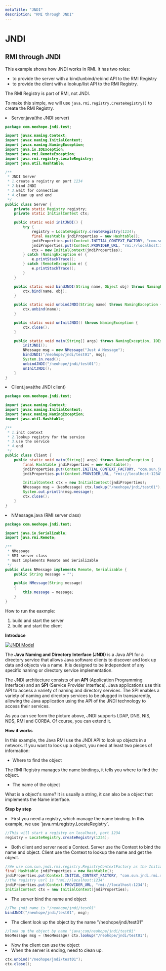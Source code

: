 ```yaml
---
metaTitle: "JNDI"
description: "RMI through JNDI"
---
```


# JNDI



## RMI through JNDI


This example shows how JNDI works in RMI. It has two roles:

- to provide the server with a bind/unbind/rebind API to the RMI Registry
- to provide the client with a lookup/list API to the RMI Registry.

The RMI Registry is part of RMI, not JNDI.

To make this simple, we will use `java.rmi.registry.CreateRegistry()` to create the RMI Registry.

<li>
Server.java(the JNDI server)

```java
package com.neohope.jndi.test;

import javax.naming.Context;
import javax.naming.InitialContext;
import javax.naming.NamingException;
import java.io.IOException;
import java.rmi.RemoteException;
import java.rmi.registry.LocateRegistry;
import java.util.Hashtable;

/**
 * JNDI Server
 * 1.create a registry on port 1234
 * 2.bind JNDI
 * 3.wait for connection
 * 4.clean up and end
 */
public class Server {
    private static Registry registry;
    private static InitialContext ctx;

    public static void initJNDI() {
        try {
            registry = LocateRegistry.createRegistry(1234);
            final Hashtable jndiProperties = new Hashtable();
            jndiProperties.put(Context.INITIAL_CONTEXT_FACTORY, "com.sun.jndi.rmi.registry.RegistryContextFactory");
            jndiProperties.put(Context.PROVIDER_URL, "rmi://localhost:1234");
            ctx = new InitialContext(jndiProperties);
        } catch (NamingException e) {
            e.printStackTrace();
        } catch (RemoteException e) {
            e.printStackTrace();
        }
    }

    public static void bindJNDI(String name, Object obj) throws NamingException {
        ctx.bind(name, obj);
    }

    public static void unbindJNDI(String name) throws NamingException {
        ctx.unbind(name);
    }

    public static void unInitJNDI() throws NamingException {
        ctx.close();
    }

    public static void main(String[] args) throws NamingException, IOException {
        initJNDI();
        NMessage msg = new NMessage("Just A Message");
        bindJNDI("/neohope/jndi/test01", msg);
        System.in.read();
        unbindJNDI("/neohope/jndi/test01");
        unInitJNDI();
    }
}

```


</li>
<li>
Client.java(the JNDI client)

```java
package com.neohope.jndi.test;

import javax.naming.Context;
import javax.naming.InitialContext;
import javax.naming.NamingException;
import java.util.Hashtable;

/**
 * 1.init context
 * 2.lookup registry for the service
 * 3.use the service
 * 4.end
 */
public class Client {
    public static void main(String[] args) throws NamingException {
        final Hashtable jndiProperties = new Hashtable();
        jndiProperties.put(Context.INITIAL_CONTEXT_FACTORY, "com.sun.jndi.rmi.registry.RegistryContextFactory");
        jndiProperties.put(Context.PROVIDER_URL, "rmi://localhost:1234");

        InitialContext ctx = new InitialContext(jndiProperties);
        NMessage msg = (NeoMessage) ctx.lookup("/neohope/jndi/test01");
        System.out.println(msg.message);
        ctx.close();
    }
}

```


</li>
<li>
NMessage.java (RMI server class)

```java
package com.neohope.jndi.test;

import java.io.Serializable;
import java.rmi.Remote;

/**
 * NMessage
 * RMI server class
 * must implements Remote and Serializable 
 */
public class NMessage implements Remote, Serializable {
    public String message = "";

    public NMessage(String message)
    {
        this.message = message;
    }
}

```


</li>

How to run the eaxmple:

1. build and start the server
1. build and start the client

**Introduce**

[<img src="http://i.stack.imgur.com/pGG8z.jpg" alt="JNDI Model" />](http://i.stack.imgur.com/pGG8z.jpg)

The **Java Naming and Directory Interface (JNDI)** is a Java API for a directory service that allows Java software clients to discover and look up data and objects via a name. It is designed to be independent of any specific naming or directory service implementation.

The JNDI architecture consists of an **API** (Application Programming Interface) and an **SPI** (Service Provider Interface). Java applications use this API to access a variety of naming and directory services. The SPI enables a variety of naming and directory services to be plugged in transparently, allowing the Java application using the API of the JNDI technology to access their services.

As you can see form the picture above, JNDI supports LDAP, DNS, NIS, NDS, RMI and CORBA. Of course, you can extend it.

**How it works**

In this example, the Java RMI use the JNDI API to look up objects in a network. If you want to look up a object, you need at least two pieces of information:

- Where to find the object

The RMI Registry manages the name bindings, it tells you where to find the object.

- The name of the object

What is a object's name? It is usually a string, it can also be a object that implements the Name interface.

**Step by step**

<li>
First you need a registry, which manage the name binding. In this example, we use `java.rmi.registry.LocateRegistry`.

```java
//This will start a registry on localhost, port 1234
registry = LocateRegistry.createRegistry(1234);

```


</li>
<li>
Both client and server need a Context. Server use the Context to bind the name and object. Client use the Context to lookup the name and get the object.

```java
//We use com.sun.jndi.rmi.registry.RegistryContextFactory as the InitialContextFactory
final Hashtable jndiProperties = new Hashtable();
jndiProperties.put(Context.INITIAL_CONTEXT_FACTORY, "com.sun.jndi.rmi.registry.RegistryContextFactory");
//the registry usrl is "rmi://localhost:1234"
jndiProperties.put(Context.PROVIDER_URL, "rmi://localhost:1234");
InitialContext ctx = new InitialContext(jndiProperties);

```


</li>
<li>
The server bind the name and object

```java
//The jndi name is "/neohope/jndi/test01"
bindJNDI("/neohope/jndi/test01", msg);

```


</li>
<li>
The client look up the object by the name "/neohope/jndi/test01"

```java
//look up the object by name "java:com/neohope/jndi/test01"
NeoMessage msg = (NeoMessage) ctx.lookup("/neohope/jndi/test01");

```


</li>
<li>
Now the client can use the object
</li>
<li>
When the server is ending, need to clean up.

```java
ctx.unbind("/neohope/jndi/test01");
ctx.close();

```


</li>

